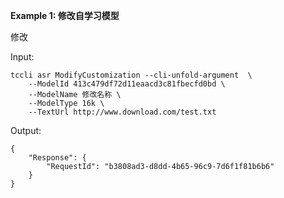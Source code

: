 **Example 1: 修改自学习模型**

修改

Input: 

```
tccli asr ModifyCustomization --cli-unfold-argument  \
    --ModelId 413c479df72d11eaacd3c81fbecfd0bd \
    --ModelName 修改名称 \
    --ModelType 16k \
    --TextUrl http://www.download.com/test.txt
```

Output: 
```
{
    "Response": {
        "RequestId": "b3808ad3-d8dd-4b65-96c9-7d6f1f81b6b6"
    }
}
```

